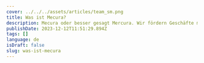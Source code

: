 ```yaml
---
cover: ../../../assets/articles/team_sm.png
title: Was ist Mecura?
description: Mecura oder besser gesagt Mercura. Wir fördern Geschäfte mit Online-Verkaufstools wie Produktkonfiguratoren.
publishDate: 2023-12-12T11:51:29.894Z
tags: []
language: de
isDraft: false
slug: was-ist-mecura
---
```

